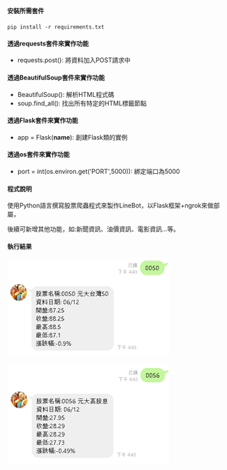 #### 安裝所需套件
`pip install -r requirements.txt`

#### 透過requests套件來實作功能
- requests.post(): 將資料加入POST請求中

#### 透過BeautifulSoup套件來實作功能
- BeautifulSoup(): 解析HTML程式碼
- soup.find_all(): 找出所有特定的HTML標籤節點

#### 透過Flask套件來實作功能
- app = Flask(__name__): 創建Flask類的實例

#### 透過os套件來實作功能
- port = int(os.environ.get('PORT',5000)): 綁定端口為5000

#### 程式說明
使用Python語言撰寫股票爬蟲程式來製作LineBot，以Flask框架+ngrok來做部屬，

後續可新增其他功能，如:新聞資訊、油價資訊、電影資訊...等。

#### 執行結果
![image](img/img1.PNG)

![image](img/img2.PNG)
